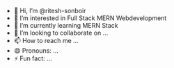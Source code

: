 - 👋 Hi, I’m @ritesh-sonboir
- 👀 I’m interested in Full Stack MERN Webdevelopment 
- 🌱 I’m currently learning MERN Stack
- 💞️ I’m looking to collaborate on ...
- 📫 How to reach me ...
- 😄 Pronouns: ...
- ⚡ Fun fact: ...

<!---
ritesh-sonboir/ritesh-sonboir is a ✨ special ✨ repository because its `README.md` (this file) appears on your GitHub profile.
You can click the Preview link to take a look at your changes.
--->
